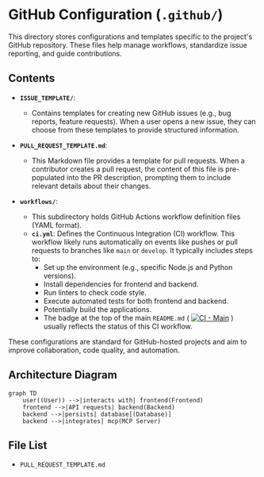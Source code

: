 # GitHub Configuration (`.github/`)

This directory stores configurations and templates specific to the project's GitHub repository. These files help manage workflows, standardize issue reporting, and guide contributions.

## Contents

-   **`ISSUE_TEMPLATE/`**:
    -   Contains templates for creating new GitHub issues (e.g., bug reports, feature requests). When a user opens a new issue, they can choose from these templates to provide structured information.

-   **`PULL_REQUEST_TEMPLATE.md`**:
    -   This Markdown file provides a template for pull requests. When a contributor creates a pull request, the content of this file is pre-populated into the PR description, prompting them to include relevant details about their changes.

-   **`workflows/`**:
    -   This subdirectory holds GitHub Actions workflow definition files (YAML format).
    -   **`ci.yml`**: Defines the Continuous Integration (CI) workflow. This workflow likely runs automatically on events like pushes or pull requests to branches like `main` or `develop`. It typically includes steps to:
        -   Set up the environment (e.g., specific Node.js and Python versions).
        -   Install dependencies for frontend and backend.
        -   Run linters to check code style.
        -   Execute automated tests for both frontend and backend.
        -   Potentially build the applications.
        -   The badge at the top of the main `README.md` ( [![CI - Main](...ci.yml/badge.svg...)](...ci.yml) ) usually reflects the status of this CI workflow.

These configurations are standard for GitHub-hosted projects and aim to improve collaboration, code quality, and automation.

## Architecture Diagram
```mermaid
graph TD
    user((User)) -->|interacts with| frontend(Frontend)
    frontend -->|API requests| backend(Backend)
    backend -->|persists| database[(Database)]
    backend -->|integrates| mcp(MCP Server)
```

<!-- File List Start -->
## File List

- `PULL_REQUEST_TEMPLATE.md`

<!-- File List End -->




